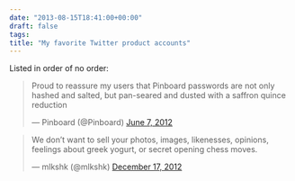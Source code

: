 ```yaml
---
date: "2013-08-15T18:41:00+00:00"
draft: false
tags: 
title: "My favorite Twitter product accounts"
---
```

Listed in order of no order:

<blockquote class="twitter-tweet"><p>Proud to reassure my users that Pinboard passwords are not only hashed and salted, but pan-seared and dusted with a saffron quince reduction</p>&mdash; Pinboard (@Pinboard) <a href="https://twitter.com/Pinboard/statuses/210794948117790720">June 7, 2012</a></blockquote>
<script async src="//platform.twitter.com/widgets.js" charset="utf-8"></script>

<blockquote class="twitter-tweet"><p>We don’t want to sell your photos, images, likenesses, opinions, feelings about greek yogurt, or secret opening chess moves.</p>&mdash; mlkshk (@mlkshk) <a href="https://twitter.com/mlkshk/statuses/280811339981668352">December 17, 2012</a></blockquote>
<script async src="//platform.twitter.com/widgets.js" charset="utf-8"></script>

